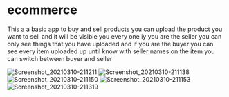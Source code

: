 # ecommerce
This a a basic app to buy and sell products
you can upload the product you want to sell and it will be visible you every one
iy you are the seller you can only see things that you have uploaded and if you are the buyer you can see every item uploaded up until know with seller names on the item
you can switch between buyer and seller

![Screenshot_20210310-211211](https://user-images.githubusercontent.com/56196007/110655960-898ac900-81e5-11eb-8287-61e05458c0fd.png)
![Screenshot_20210310-211138](https://user-images.githubusercontent.com/56196007/110655982-8e4f7d00-81e5-11eb-83ed-3ec754da210c.png)
![Screenshot_20210310-211150](https://user-images.githubusercontent.com/56196007/110656003-927b9a80-81e5-11eb-8849-6bd252998d46.png)
![Screenshot_20210310-211153](https://user-images.githubusercontent.com/56196007/110656017-960f2180-81e5-11eb-8069-b4858738e1a8.png)
![Screenshot_20210310-211319](https://user-images.githubusercontent.com/56196007/110656035-990a1200-81e5-11eb-8cb1-bf6c4bf9da38.png)

